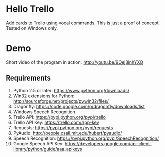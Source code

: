 # Hello Trello

Add cards to Trello using vocal commands. This is just a proof of concept. Tested on Windows only.

# Demo

Short video of the program in action: http://youtu.be/9Oej3inhYXQ

## Requirements
1. Python 2.5 or later: https://www.python.org/downloads/
2. Win32 extensions for Python: http://sourceforge.net/projects/pywin32/files/
3. Dragonfly: https://code.google.com/p/dragonfly/downloads/list
4. Windows Speech Recognition
5. Trello API: https://pypi.python.org/pypi/trello
6. Trello API Key: https://trello.com/app-key
7. Requests: https://pypi.python.org/pypi/requests
8. PyAudio: http://people.csail.mit.edu/hubert/pyaudio/
9. Speech Recognition: https://pypi.python.org/pypi/SpeechRecognition/
10. Google Speech API Key: https://developers.google.com/api-client-library/python/guide/aaa_apikeys